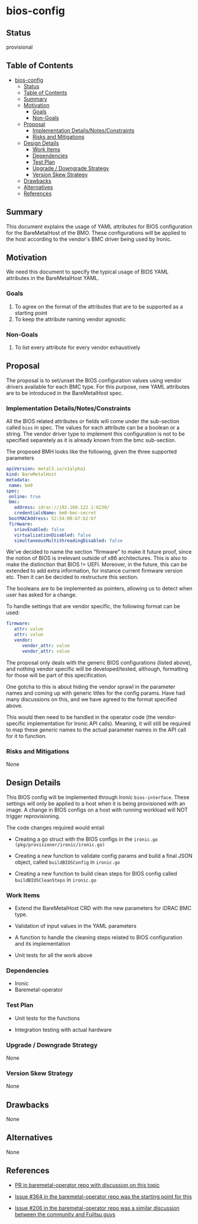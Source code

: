 <!--
 This work is licensed under a Creative Commons Attribution 3.0
 Unported License.

 http://creativecommons.org/licenses/by/3.0/legalcode
-->

# bios-config

## Status

provisional

## Table of Contents

<!--ts-->

- [bios-config](#bios-config)
  - [Status](#status)
  - [Table of Contents](#table-of-contents)
  - [Summary](#summary)
  - [Motivation](#motivation)
    - [Goals](#goals)
    - [Non-Goals](#non-goals)
  - [Proposal](#proposal)
    - [Implementation Details/Notes/Constraints](#implementation-detailsnotesconstraints)
    - [Risks and Mitigations](#risks-and-mitigations)
  - [Design Details](#design-details)
    - [Work Items](#work-items)
    - [Dependencies](#dependencies)
    - [Test Plan](#test-plan)
    - [Upgrade / Downgrade Strategy](#upgrade--downgrade-strategy)
    - [Version Skew Strategy](#version-skew-strategy)
  - [Drawbacks](#drawbacks)
  - [Alternatives](#alternatives)
  - [References](#references)

<!-- Added by: dhellmann, at: Fri May  8 14:14:35 EDT 2020 -->

<!--te-->

## Summary

This document explains the usage of YAML attributes for BIOS
configuration for the BareMetalHost of the BMO. These configurations
will be applied to the host according to the vendor's BMC driver being
used by Ironic.

## Motivation

We need this document to specify the typical usage of BIOS YAML
attributes in the BareMetalHost YAML.

### Goals

1. To agree on the format of the attributes that are to be supported
   as a starting point
2. To keep the attribute naming vendor agnostic

### Non-Goals

1. To list every attribute for every vendor exhaustively

## Proposal

The proposal is to set/unset the BIOS configuration values using
vendor drivers available for each BMC type. For this purpose, new YAML
attributes are to be introduced in the BareMetalHost spec.

### Implementation Details/Notes/Constraints

All the BIOS related attributes or fields will come under the
sub-section called ```bios``` in spec. The values for each attribute
can be a boolean or a string. The vendor driver type to implement this
configuration is not to be specified separetely as it is already known
from the bmc sub-section.

The proposed BMH looks like the following, given the three supported
parameters

```yaml
apiVersion: metal3.io/v1alpha1
kind: BareMetalHost
metadata:
 name: bm0
spec:
 online: true
 bmc:
   address: idrac://192.168.122.1:6230/
   credentialsName: bm0-bmc-secret
 bootMACAddress: 52:54:00:b7:b2:6f
 firmware:
   sriovEnabled: false
   virtualizationDisabled: false
   simultaneousMultithreadingDisabled: false
```

We've decided to name the section "firmware" to make it future proof,
since the notion of BIOS is irrelevant outside of x86
architectures. This is also to make the distinction that BIOS !=
UEFI. Moreover, in the future, this can be extended to add extra
information, for instance current firmware version etc. Then it can be
decided to restructure this section.

The booleans are to be implemented as pointers, allowing us to detect
when user has asked for a change.

To handle settings that are vendor specific, the following format can
be used:

```yaml
firmware:
   attr: value
   attr: value
   vendor:
      vendor_attr: value
      vendor_attr: value
```

The proposal only deals with the generic BIOS configurations (listed
above), and nothing vendor specific will be developed/tested,
although, formatting for those will be part of this specification.

One gotcha to this is about hiding the vendor sprawl in the parameter
names and coming up with generic titles for the config params. Have
had many discussions on this, and we have agreed to the format
specified above.

This would then need to be handled in the operator code (the
vendor-specific implementation for Ironic API calls). Meaning, it will
still be required to map these *generic* names to the actual parameter
names in the API call for it to function.

### Risks and Mitigations

None

## Design Details

This BIOS config will be implemented through Ironic
`bios-interface`. These settings will only be applied to a host
when it is being provisioned with an image. A change in BIOS configs
on a host with running workload will NOT trigger reprovisioning.

The code changes required would entail

- Creating a go struct with the BIOS configs in the `ironic.go
  (pkg/provisioner/ironic/ironic.go)`

- Creating a new function to validate config params and build a final
  JSON object, called `buildBIOSConfig` in `ironic.go`

- Creating a new function to build clean steps for BIOS config called
  `buildBIOSCleanSteps` in `ironic.go`

### Work Items

- Extend the BareMetalHost CRD with the new parameters for iDRAC BMC type.

- Validation of input values in the YAML parameters

- A function to handle the cleaning steps related to BIOS configuration and its implementation

- Unit tests for all the work above

### Dependencies

- Ironic
- Baremetal-operator

### Test Plan

- Unit tests for the functions

- Integration testing with actual hardware

### Upgrade / Downgrade Strategy

None

### Version Skew Strategy

None

## Drawbacks

None

## Alternatives

None

## References

- [PR in baremetal-operator repo with discussion on this
  topic](https://github.com/metal3-io/baremetal-operator/pull/302)

- [Issue #364 in the baremetal-operator repo was the starting point
  for
  this](https://github.com/metal3-io/baremetal-operator/issues/364)

- [Issue #206 in the baremetal-operator repo was a similar discussion
  between the community and Fujitsu
  guys](https://github.com/metal3-io/baremetal-operator/issues/206)

